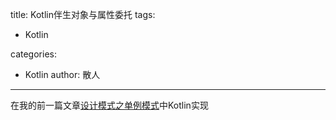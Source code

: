 title: Kotlin伴生对象与属性委托
tags:
  - Kotlin

categories:
  - Kotlin
author: 散人
---

在我的前一篇文章[设计模式之单例模式]()中Kotlin实现
<!--stackedit_data:
eyJoaXN0b3J5IjpbLTcwNjEwNDA5MywtNTk3NjA2MDgyXX0=
-->
